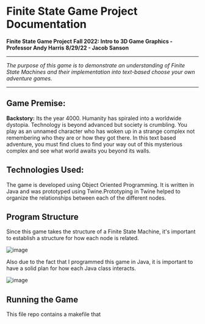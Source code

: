 ﻿# Finite State Game Project Documentation
**Finite State Game Project**
**Fall 2022: Intro to 3D Game Graphics - Professor Andy Harris**
**8/29/22 - Jacob Sanson**
___
*The purpose of this game is to demonstrate an understanding of Finite State Machines and their implementation into text-based choose your own adventure games.*
___
## Game Premise:
**Backstory:** Its the year 4000. Humanity has spiraled into a worldwide dystopia. Technology is beyond advanced but society is crumbling. You play as an unnamed character who has woken up in a strange complex not remembering who they are or how they got there. In this text based adventure, you must find clues to find your way out of this mysterious complex and see what world awaits you beyond its walls. 

## Technologies Used:
The game is developed using Object Oriented Programming. It is written in Java and was prototyped using Twine.Prototyping in Twine helped to organize the relationships between each of the different nodes.

## Program Structure
Since this game takes the structure of a Finite State Machine, it's important to establish a structure for how each node is related.

![image](https://user-images.githubusercontent.com/107002749/189468159-03dc23b1-f21b-4961-9d48-a6578d410d7e.png)

Also due to the fact that I programmed this game in Java, it is important to have a solid plan for how each Java class interacts.

![image](https://user-images.githubusercontent.com/107002749/189468562-3c8e39fa-9e53-4be5-8e71-9a0fc403a2c8.png)

## Running the Game
This file repo contains a makefile that 








